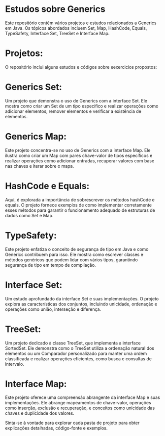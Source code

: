# Estudos sobre Generics

Este repositório contém vários projetos e estudos relacionados a Generics em Java. Os tópicos abordados incluem Set, Map, HashCode, Equals, TypeSafety, Interface Set, TreeSet e Interface Map.

# Projetos:
O repositório inclui alguns estudos e códigos sobre eexercicios propostos:

# Generics Set: 
Um projeto que demonstra o uso de Generics com a interface Set. Ele mostra como criar um Set de um tipo específico e realizar operações como adicionar elementos, remover elementos e verificar a existência de elementos.

# Generics Map: 
Este projeto concentra-se no uso de Generics com a interface Map. Ele ilustra como criar um Map com pares chave-valor de tipos específicos e realizar operações como adicionar entradas, recuperar valores com base nas chaves e iterar sobre o mapa.

# HashCode e Equals: 
Aqui, é explorada a importância de sobrescrever os métodos hashCode e equals. O projeto fornece exemplos de como implementar corretamente esses métodos para garantir o funcionamento adequado de estruturas de dados como Set e Map.

# TypeSafety: 
Este projeto enfatiza o conceito de segurança de tipo em Java e como Generics contribuem para isso. Ele mostra como escrever classes e métodos genéricos que podem lidar com vários tipos, garantindo segurança de tipo em tempo de compilação.

# Interface Set: 
Um estudo aprofundado da interface Set e suas implementações. O projeto explora as características dos conjuntos, incluindo unicidade, ordenação e operações como união, interseção e diferença.

# TreeSet: 
Um projeto dedicado à classe TreeSet, que implementa a interface SortedSet. Ele demonstra como o TreeSet utiliza a ordenação natural dos elementos ou um Comparador personalizado para manter uma ordem classificada e realizar operações eficientes, como busca e consultas de intervalo.

# Interface Map: 
Este projeto oferece uma compreensão abrangente da interface Map e suas implementações. Ele abrange mapeamentos de chave-valor, operações como inserção, exclusão e recuperação, e conceitos como unicidade das chaves e duplicidade dos valores.

Sinta-se à vontade para explorar cada pasta de projeto para obter explicações detalhadas, código-fonte e exemplos.
